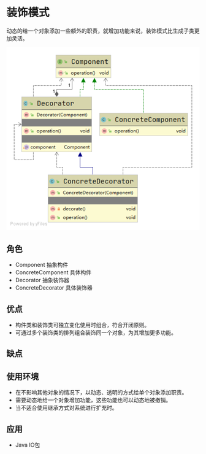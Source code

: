 # 装饰模式
动态的给一个对象添加一些额外的职责，就增加功能来说，装饰模式比生成子类更加灵活。

![uml][uml]

## 角色

- Component 抽象构件
- ConcreteComponent 具体构件
- Decorator 抽象装饰器
- ConcreteDecorator 具体装饰器

## 优点
- 构件类和装饰类可独立变化使用时组合，符合开闭原则。
- 可通过多个装饰类的排列组合装饰同一个对象，为其增加更多功能。

## 缺点

## 使用环境
- 在不影响其他对象的情况下，以动态、透明的方式给单个对象添加职责。
- 需要动态地给一个对象增加功能，这些功能也可以动态地被撤销。
- 当不适合使用继承方式对系统进行扩充时。

## 应用
- Java IO包



[uml]: https://github.com/fengbaoheng/design-pattern/blob/master/decorator/src/main/java/uml/uml.png